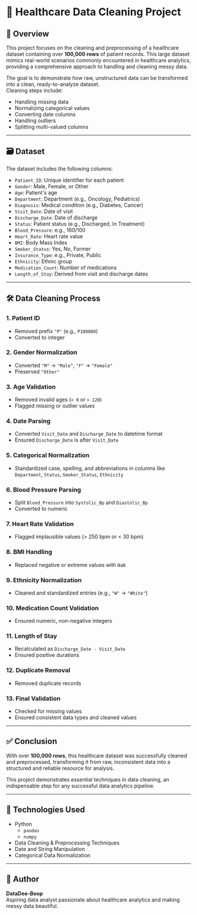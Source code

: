 # 🏥 Healthcare Data Cleaning Project

## 📌 Overview  
This project focuses on the cleaning and preprocessing of a healthcare dataset containing over **100,000 rows** of patient records. This large dataset mimics real-world scenarios commonly encountered in healthcare analytics, providing a comprehensive approach to handling and cleaning messy data.

The goal is to demonstrate how raw, unstructured data can be transformed into a clean, ready-to-analyze dataset.  
Cleaning steps include:
- Handling missing data  
- Normalizing categorical values  
- Converting date columns  
- Handling outliers  
- Splitting multi-valued columns  

---

## 🗃️ Dataset  
The dataset includes the following columns:

- `Patient_ID`: Unique identifier for each patient  
- `Gender`: Male, Female, or Other  
- `Age`: Patient's age  
- `Department`: Department (e.g., Oncology, Pediatrics)  
- `Diagnosis`: Medical condition (e.g., Diabetes, Cancer)  
- `Visit_Date`: Date of visit  
- `Discharge_Date`: Date of discharge  
- `Status`: Patient status (e.g., Discharged, In Treatment)  
- `Blood_Pressure`: e.g., 160/100  
- `Heart_Rate`: Heart rate value  
- `BMI`: Body Mass Index  
- `Smoker_Status`: Yes, No, Former  
- `Insurance_Type`: e.g., Private, Public  
- `Ethnicity`: Ethnic group  
- `Medication_Count`: Number of medications  
- `Length_of_Stay`: Derived from visit and discharge dates  

---

## 🛠️ Data Cleaning Process  

### 1. Patient ID  
- Removed prefix `"P"` (e.g., `P100000`)  
- Converted to integer  

### 2. Gender Normalization  
- Converted `"M"` → `"Male"`, `"F"` → `"Female"`  
- Preserved `"Other"`  

### 3. Age Validation  
- Removed invalid ages (`< 0` or `> 120`)  
- Flagged missing or outlier values  

### 4. Date Parsing  
- Converted `Visit_Date` and `Discharge_Date` to datetime format  
- Ensured `Discharge_Date` is after `Visit_Date`  

### 5. Categorical Normalization  
- Standardized case, spelling, and abbreviations in columns like `Department`, `Status`, `Smoker_Status`, `Ethnicity`  

### 6. Blood Pressure Parsing  
- Split `Blood_Pressure` into `Systolic_Bp` and `Diastolic_Bp`  
- Converted to numeric  

### 7. Heart Rate Validation  
- Flagged implausible values (> 250 bpm or < 30 bpm)  

### 8. BMI Handling  
- Replaced negative or extreme values with `NaN`  

### 9. Ethnicity Normalization  
- Cleaned and standardized entries (e.g., `"W"` → `"White"`)  

### 10. Medication Count Validation  
- Ensured numeric, non-negative integers  

### 11. Length of Stay  
- Recalculated as `Discharge_Date - Visit_Date`  
- Ensured positive durations  

### 12. Duplicate Removal  
- Removed duplicate records  

### 13. Final Validation  
- Checked for missing values  
- Ensured consistent data types and cleaned values  

---

## ✅ Conclusion  
With over **100,000 rows**, this healthcare dataset was successfully cleaned and preprocessed, transforming it from raw, inconsistent data into a structured and reliable resource for analysis.

This project demonstrates essential techniques in data cleaning, an indispensable step for any successful data analytics pipeline.

---

## 🧰 Technologies Used  
- Python  
  - `pandas`  
  - `numpy`  
- Data Cleaning & Preprocessing Techniques  
- Date and String Manipulation  
- Categorical Data Normalization  

---

## 👤 Author  
**DataDee-Boop**  
Aspiring data analyst passionate about healthcare analytics and making messy data beautiful.
